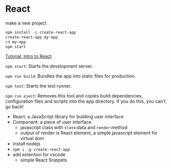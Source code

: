 # React

make a new project

```sh
npm install -g create-react-app
create-react-app my-app
cd my-app
npm start
```

[Tutorial: Intro to React](https://reactjs.org/tutorial/tutorial.html)

`npm start`: Starts the development server.

`npm run build`: Bundles the app into static files for production.

`npm test`: Starts the test runner.

`npm run eject`: Removes this tool and copies build dependencies, configuration files and scripts into the app directory. If you do this, you can’t go back!

* React: a JavaScript library for building user interface
* Component: a piece of user interface
  * javascript class with `state`:data and `render`:method
  * output of render is React element, a simple javascript element for virtual dom
* install nodejs
* `npm i -g create-react-app`
* add extention for vscode
  * simple React Snippets